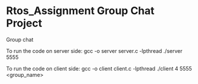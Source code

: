 # Rtos_Assignment Group Chat Project
Group chat

To run the code on server side: gcc -o server server.c -lpthread ./server 5555

To run the code on client side: gcc -o client client.c -lpthread ./client 4 5555 <group_name>
